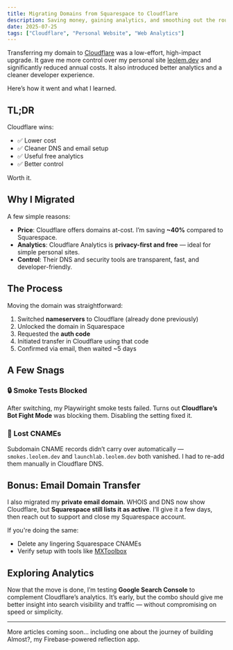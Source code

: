 ```yaml
---
title: Migrating Domains from Squarespace to Cloudflare
description: Saving money, gaining analytics, and smoothing out the rough edges
date: 2025-07-25
tags: ["Cloudflare", "Personal Website", "Web Analytics"]
---
```


Transferring my domain to [Cloudflare](https://www.cloudflare.com/) was a low-effort, high-impact upgrade. It gave me more control over my personal site [leolem.dev](https://leolem.dev) and significantly reduced annual costs. It also introduced better analytics and a cleaner developer experience.

Here’s how it went and what I learned.

## TL;DR

Cloudflare wins:
- ✅ Lower cost
- ✅ Cleaner DNS and email setup
- ✅ Useful free analytics
- ✅ Better control

Worth it.

## Why I Migrated

A few simple reasons:
- **Price**: Cloudflare offers domains at-cost. I’m saving **~40%** compared to Squarespace.
- **Analytics**: Cloudflare Analytics is **privacy-first and free** — ideal for simple personal sites.
- **Control**: Their DNS and security tools are transparent, fast, and developer-friendly.

## The Process

Moving the domain was straightforward:

1. Switched **nameservers** to Cloudflare (already done previously)
2. Unlocked the domain in Squarespace
3. Requested the **auth code**
4. Initiated transfer in Cloudflare using that code
5. Confirmed via email, then waited ~5 days

## A Few Snags

### 🔒 Smoke Tests Blocked

After switching, my Playwiright smoke tests failed. Turns out **Cloudflare’s Bot Fight Mode** was blocking them. Disabling the setting fixed it.

### 🧭 Lost CNAMEs

Subdomain CNAME records didn’t carry over automatically — `smokes.leolem.dev` and `launchlab.leolem.dev` both vanished. I had to re-add them manually in Cloudflare DNS.

## Bonus: Email Domain Transfer

I also migrated my **private email domain**. WHOIS and DNS now show Cloudflare, but **Squarespace still lists it as active**. I’ll give it a few days, then reach out to support and close my Squarespace account.

If you're doing the same:
- Delete any lingering Squarespace CNAMEs
- Verify setup with tools like [MXToolbox](https://mxtoolbox.com)

## Exploring Analytics

Now that the move is done, I’m testing **Google Search Console** to complement Cloudflare’s analytics. It’s early, but the combo should give me better insight into search visibility and traffic — without compromising on speed or simplicity.

---

More articles coming soon… including one about the journey of building Almost?, my Firebase-powered reflection app.